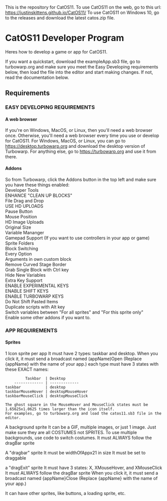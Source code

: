 This is the repository for CatOS11. To use CatOS11 on the web, go to this url: https://justinskittens.github.io/CatOS11/ To use CatOS11 on Windows 10, go to the releases and download the latest catos.zip file.

CatOS11 Developer Program
==========================
Heres how to develop a game or app for CatOS11.

If you want a quickstart, download the exampleApp.sb3 file, go to turbowarp.org and make sure you meet the Easy Developing requirements below, then load the file into the editor and start making changes. If not, read the documentation below.

## Requirements ##

### EASY DEVELOPING REQUIREMENTS ###
#### A web browser ####
If you're on Windows, MacOS, or Linux, then you'll need a web browser once. Otherwise, you'll need a web browser every time you use or develop for CatOS11.
For Windows, MacOS, or Linux, you can go to https://desktop.turbowarp.org and download the desktop version of Turbowarp. For anything else, go to https://turbowarp.org and use it from there.
#### Addons ####
So from Turbowarp, click the Addons button in the top left and make sure you have these things enabled:\
Developer Tools\
    ENHANCE "CLEAN UP BLOCKS"\
File Drag and Drop\
    USE HD UPLOADS\
Pause Button\
Mouse Position\
HD Image Uploads\
    Original Size\
Variable Mananger\
Gamepad Support (If you want to use controllers in your app or game)\
Sprite Folders\
Block Switching\
   Every Option\
   Arguments in own custom block\
Remove Curved Stage Border\
Grab Single Block with Ctrl key\
Hide New Variables\
Extra Key Support\
   ENABLE EXPERIMENTAL KEYS\
   ENABLE SHIFT KEYS\
   ENABLE TURBOWARP KEYS\
Do Not Shift Pasted Items\
Duplicate scripts with Alt key\
Switch variables between "For all sprites" and "For this sprite only"\
Enable some other addons if you want to.

### APP REQUIREMENTS ###

#### Sprites ####
1 Icon sprite per app
    It must have 2 types: taskbar and desktop.
    When you click it, it must send a broadcast named (appName)Open (Replace {appName} with the name of your app.)
    each type must have 3 states with these EXACT names:
    
             Taskbar  | Desktop
        ------------- | -------------
    taskbar           | desktop
    taskbarMouseHover | desktopMouseHover
    taskbarMouseClick | desktopMouseClick
    
    The ghost square in the MouseHover and MouseClick states must be 1.65625x1.0625 times larger than the icon itself.
    For examples, go to turbowarp.org and load the catos11.sb3 file in the editor.
    
    
A background sprite
     It can be a GIF, multiple images, or just 1 image. Just make sure they are all COSTUMES not SPRITES.
     To use multiple backgrounds, use code to switch costumes.
     It must ALWAYS follow the dragBar sprite
     
A "dragbar" sprite
     It must be widthOfAppx21 in size
     It must be set to draggable

a "dragExit" sprite
     It must have 3 states: X, XMouseHover, and XMouseClick
     It must ALWAYS follow the dragBar sprite
     When you click it, it must send a broadcast named {appName}Close (Replace {appName} with the name of your app.)
       
It can have other sprites, like buttons, a loading sprite, etc.
       
       

